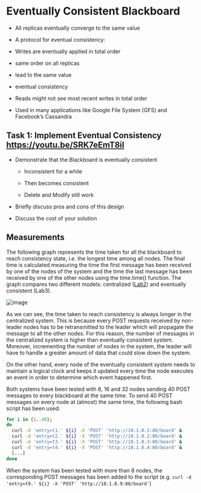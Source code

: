 # Eventually Consistent Blackboard

* All replicas eventually converge to the same value

* A protocol for eventual consistency:

 * Writes are eventually applied in total order
 
  * same order on all replicas
  
  * lead to the same value
  
  * eventual consistency
  
 * Reads might not see most recent writes in total order
 
* Used in many applications like Google File System (GFS) and Facebook’s Cassandra

## Task 1: Implement Eventual Consistency https://youtu.be/SRK7eEmT8iI

* Demonstrate that the Blackboard is eventually consistent

  * Inconsistent for a while
  
  * Then becomes consistent
  
  * Delete and Modify still work
  
* Briefly discuss pros and cons of this design

* Discuss the cost of your solution

## Measurements

The following graph represents the time taken for all the blackboard to reach consistency state, i.e. the longest time among all nodes. The final time is calculated measuring the time the first message has been received by one of the nodes of the system and the time the last message has been received by one of the other nodes using the time.time() function. The graph compares two different models: centralized ([Lab2](https://github.com/ddellagiacoma/distributedsystems-2017-assignment-2)) and eventually consistent (Lab3).

![image](https://user-images.githubusercontent.com/24565161/37824906-66ef2a06-2e8e-11e8-9cf9-a5f35d2e6b6f.png)

As we can see, the time taken to reach consistency is always longer in the centralized system. This is because every POST requests received by non-leader nodes has to be retransmitted to the leader which will propagate the message to all the other nodes. For this reason, the number of messages in the centralized system is higher than eventually consistent system. Moreover, incrementing the number of nodes in the system, the leader will have to handle a greater amount of data that could slow down the system.

On the other hand, every node of the eventually consistent system needs to maintain a logical clock and keeps it updated every time the node executes an event in order to determine which event happened first.

Both systems have been tested with 8, 16 and 32 nodes sending 40 POST messages to every blackboard at the same time. To send 40 POST messages on every node at (almost) the same time, the following bash script has been used:

```bash
for i in {1..40};
do
  curl -d 'entry=t1.' ${i} -X 'POST' 'http://10.1.0.1:80/board' &
  curl -d 'entry=t2.' ${i} -X 'POST' 'http://10.1.0.2:80/board' &
  curl -d 'entry=t3.' ${i} -X 'POST' 'http://10.1.0.3:80/board' &
  curl -d 'entry=t4.' ${i} -X 'POST' 'http://10.1.0.4:80/board' &
  [...]
done
```

When the system has been tested with more than 8 nodes, the corresponding POST messages has been added to the script (e.g. ``` curl -d 'entry=t9.' ${i} -X 'POST' 'http://10.1.0.9:80/board' ```)
